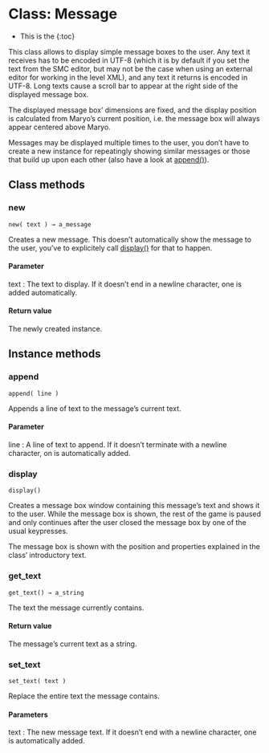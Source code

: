 Class: Message
==============

* This is the
{:toc}

This class allows to display simple message boxes to the user. Any
text it receives has to be encoded in UTF-8 (which it is by default if
you set the text from the SMC editor, but may not be the case when
using an external editor for working in the level XML), and any text
it returns is encoded in UTF-8. Long texts cause a scroll bar to
appear at the right side of the displayed message box.

The displayed message box’ dimensions are fixed, and the display
position is calculated from Maryo’s current position, i.e. the message
box will always appear centered above Maryo.

Messages may be displayed multiple times to the user, you don’t have
to create a new instance for repeatingly showing similar messages or
those that build up upon each other (also have a look at
[append()](#append)).

Class methods
-------------

### new ########################################################################
    new( text ) → a_message

Creates a new message. This doesn’t automatically show the message to
the user, you’ve to explicitely call [display()](#display) for that to
happen.

#### Parameter
text
: The text to display. If it doesn’t end in a newline character, one
  is added automatically.

#### Return value
The newly created instance.

Instance methods
----------------

### append #####################################################################
    append( line )

Appends a line of text to the message’s current text.

#### Parameter
line
: A line of text to append. If it doesn’t terminate with a newline
  character, on is automatically added.

### display ####################################################################
    display()

Creates a message box window containing this message’s text and shows
it to the user. While the message box is shown, the rest of the game
is paused and only continues after the user closed the message box by
one of the usual keypresses.

The message box is shown with the position and properties explained in
the class’ introductory text.

### get_text ###################################################################
    get_text() → a_string

The text the message currently contains.

#### Return value

The message’s current text as a string.

### set_text ###################################################################
    set_text( text )

Replace the entire text the message contains.

#### Parameters
text
: The new message text. If it doesn’t end with a newline character,
  one is automatically added.
